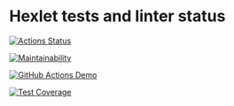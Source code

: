 # Hexlet tests and linter status

[![Actions Status](https://github.com/ElenaNek/frontend-project-46/workflows/hexlet-check/badge.svg)](https://github.com/ElenaNek/frontend-project-46/actions)

[![Maintainability](https://api.codeclimate.com/v1/badges/770517411395492883b9/maintainability)](https://codeclimate.com/github/ElenaNek/frontend-project-46/maintainability)

[![GitHub Actions Demo](https://github.com/ElenaNek/frontend-project-46/actions/workflows/github-actions-demo.yml/badge.svg)](https://github.com/ElenaNek/frontend-project-46/actions/workflows/github-actions-demo.yml)

[![Test Coverage](https://api.codeclimate.com/v1/badges/770517411395492883b9/test_coverage)](https://codeclimate.com/github/ElenaNek/frontend-project-46/test_coverage)
